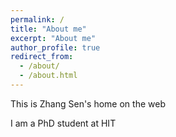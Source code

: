 ```yaml
---
permalink: /
title: "About me"
excerpt: "About me"
author_profile: true
redirect_from: 
  - /about/
  - /about.html
---
```


This is Zhang Sen's home on the web

I am a PhD student at HIT
